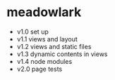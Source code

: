 # meadowlark

- v1.0 set up
- v1.1 views and layout
- v1.2 views and static files
- v1.3 dynamic contents in views
- v1.4 node modules
- v2.0 page tests
